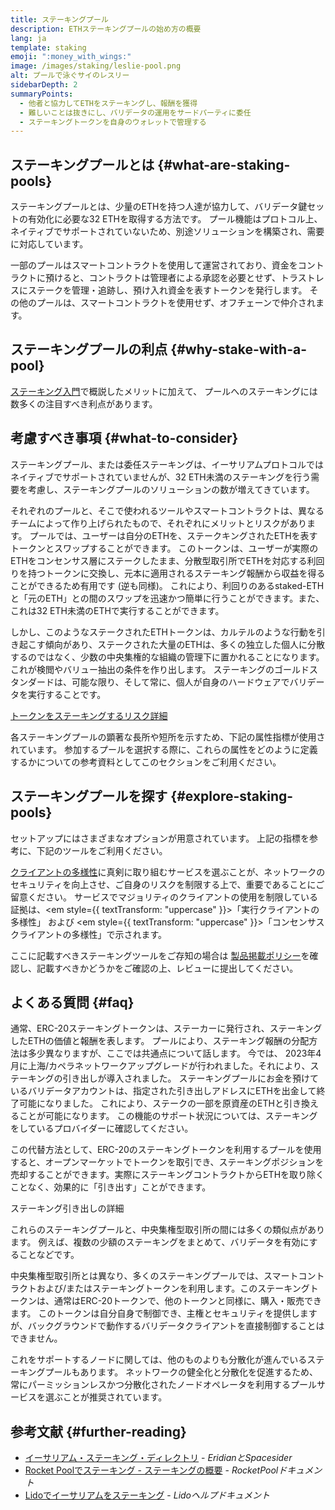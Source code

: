 ```yaml
---
title: ステーキングプール
description: ETHステーキングプールの始め方の概要
lang: ja
template: staking
emoji: ":money_with_wings:"
image: /images/staking/leslie-pool.png
alt: プールで泳ぐサイのレスリー
sidebarDepth: 2
summaryPoints:
  - 他者と協力してETHをステーキングし、報酬を獲得
  - 難しいことは抜きにし、バリデータの運用をサードパーティに委任
  - ステーキングトークンを自身のウォレットで管理する
---
```


## ステーキングプールとは {#what-are-staking-pools}

ステーキングプールとは、少量のETHを持つ人達が協力して、バリデータ鍵セットの有効化に必要な32 ETHを取得する方法です。 プール機能はプロトコル上、ネイティブでサポートされていないため、別途ソリューションを構築され、需要に対応しています。

一部のプールはスマートコントラクトを使用して運営されており、資金をコントラクトに預けると、コントラクトは管理者による承認を必要とせず、トラストレスにステークを管理・追跡し、預け入れ資金を表すトークンを発行します。 その他のプールは、スマートコントラクトを使用せず、オフチェーンで仲介されます。

## ステーキングプールの利点 {#why-stake-with-a-pool}

[ステーキング入門](/staking/)で概説したメリットに加えて、 プールへのステーキングには数多くの注目すべき利点があります。

<CardGrid>
  <Card title="低い参入障壁" emoji="🐟" description="Not a whale? No problem. Most staking pools let you stake virtually any amount of ETH by joining forces with other stakers, unlike staking solo which requires 32 ETH." />
  <Card title="今すぐステーキング" emoji=":stopwatch:" description="Staking with a pool is as easy as a token swap. No need to worry about hardware setup and node maintenance. Pools allow you to deposit your ETH which enables node operators to run validators. Rewards are then distributed to contributors minus a fee for node operations." />
  <Card title="ステーキングトークン" emoji=":droplet:" description="Many staking pools provide a token that represents a claim on your staked ETH and the rewards it generates. This allows you to make use of your staked ETH, e.g. as collateral in DeFi applications." />
</CardGrid>

<StakingComparison page="pools" />

## 考慮すべき事項 {#what-to-consider}

ステーキングプール、または委任ステーキングは、イーサリアムプロトコルではネイティブでサポートされていませんが、32 ETH未満のステーキングを行う需要を考慮し、ステーキングプールのソリューションの数が増えてきています。

それぞれのプールと、そこで使われるツールやスマートコントラクトは、異なるチームによって作り上げられたもので、それぞれにメリットとリスクがあります。 プールでは、ユーザーは自分のETHを、ステークキングされたETHを表すトークンとスワップすることができます。 このトークンは、ユーザーが実際のETHをコンセンサス層にステークしたまま、分散型取引所でETHを対応する利回りを持つトークンに交換し、元本に適用されるステーキング報酬から収益を得ることができるため有用です (逆も同様)。 これにより、利回りのあるstaked-ETHと「元のETH」との間のスワップを迅速かつ簡単に行うことができます。また、これは32 ETH未満のETHで実行することができます。

しかし、このようなステークされたETHトークンは、カルテルのような行動を引き起こす傾向があり、ステークされた大量のETHは、多くの独立した個人に分散するのではなく、少数の中央集権的な組織の管理下に置かれることになります。 これが検閲やバリュー抽出の条件を作り出します。 ステーキングのゴールドスタンダードは、可能な限り、そして常に、個人が自身のハードウェアでバリデータを実行することです。

[トークンをステーキングするリスク詳細](https://notes.ethereum.org/@djrtwo/risks-of-lsd)

各ステーキングプールの顕著な長所や短所を示すため、下記の属性指標が使用されています。 参加するプールを選択する際に、これらの属性をどのように定義するかについての参考資料としてこのセクションをご利用ください。

<StakingConsiderations page="pools" />

## ステーキングプールを探す {#explore-staking-pools}

セットアップにはさまざまなオプションが用意されています。 上記の指標を参考に、下記のツールをご利用ください。

<ProductDisclaimer />

<StakingProductsCardGrid category="pools" />

[クライアントの多様性](/developers/docs/nodes-and-clients/client-diversity/)に真剣に取り組むサービスを選ぶことが、ネットワークのセキュリティを向上させ、ご自身のリスクを制限する上で、重要であることにご留意ください。 サービスでマジョリティのクライアントの使用を制限している証拠は、<em style={{ textTransform: "uppercase" }}>「実行クライアントの多様性」</em> および <em style={{ textTransform: "uppercase" }}>「コンセンサスクライアントの多様性」</em>で示されます。

ここに記載すべきステーキングツールをご存知の場合は [製品掲載ポリシー](/contributing/adding-staking-products/)を確認し、記載すべきかどうかをご確認の上、レビューに提出してください。

## よくある質問 {#faq}

<ExpandableCard title="報酬を獲得するには">
通常、ERC-20ステーキングトークンは、ステーカーに発行され、ステーキングしたETHの価値と報酬を表します。 プールにより、ステーキング報酬の分配方法は多少異なりますが、ここでは共通点について話します。
</ExpandableCard>

<ExpandableCard title="ステークの引き出し">
今では、 2023年4月に上海/カペラネットワークアップグレードが行われました。それにより、ステーキングの引き出しが導入されました。 ステーキングプールにお金を預けているバリデータアカウントは、指定された引き出しアドレスにETHを出金して終了可能になりました。 これにより、ステークの一部を原資産のETHと引き換えることが可能になります。 この機能のサポート状況については、ステーキングをしているプロバイダーに確認してください。

この代替方法として、ERC-20のステーキングトークンを利用するプールを使用すると、オープンマーケットでトークンを取引でき、ステーキングポジションを売却することができます。実際にステーキングコントラクトからETHを取り除くことなく、効果的に「引き出す」ことができます。

<ButtonLink href="/staking/withdrawals/">ステーキング引き出しの詳細</ButtonLink>
</ExpandableCard>

<ExpandableCard title="取引所でのステーキングとは異なる点">
これらのステーキングプールと、中央集権型取引所の間には多くの類似点があります。 例えば、複数の少額のステーキングをまとめて、バリデータを有効にすることなどです。

中央集権型取引所とは異なり、多くのステーキングプールでは、スマートコントラクトおよび/またはステーキングトークンを利用します。このステーキングトークンは、通常はERC-20トークンで、他のトークンと同様に、購入・販売できます。 このトークンは自分自身で制御でき、主権とセキュリティを提供しますが、バックグラウンドで動作するバリデータクライアントを直接制御することはできません。

これをサポートするノードに関しては、他のものよりも分散化が進んでいるステーキングプールもあります。 ネットワークの健全化と分散化を促進するため、常にパーミッションレスかつ分散化されたノードオペレータを利用するプールサービスを選ぶことが推奨されています。
</ExpandableCard>

## 参考文献 {#further-reading}

- [イーサリアム・ステーキング・ディレクトリ](https://www.saking.directory/) - _EridianとSpacesider_
- [Rocket Poolでステーキング - ステーキングの概要](https://docs.rocketpool.net/guides/staking/overview.html) - _RocketPoolドキュメント_
- [Lidoでイーサリアムをステーキング](https://help.lido.fi/en/collections/2947324-staking-ethereum-with-lido) - _Lidoヘルプドキュメント_
